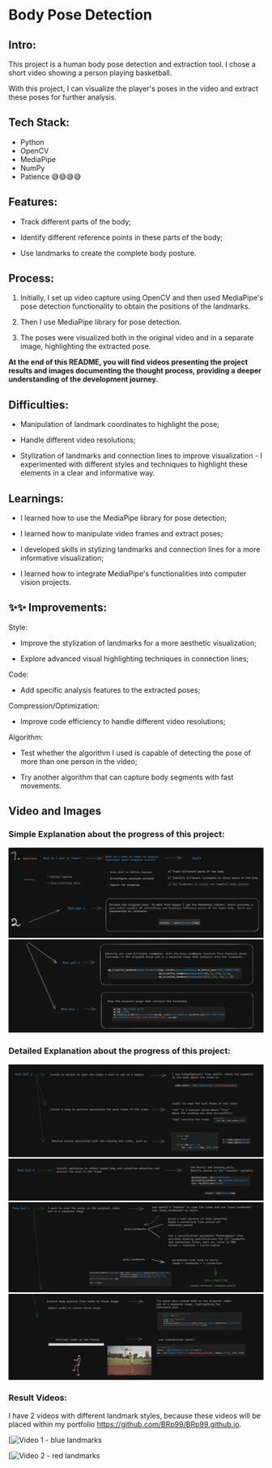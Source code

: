 # Body Pose Detection

## Intro:

This project is a human body pose detection and extraction tool. I chose a short video showing a person playing basketball.

With this project, I can visualize the player's poses in the video and extract these poses for further analysis.

## Tech Stack:

- Python
- OpenCV
- MediaPipe
- NumPy
- Patience 😅😅😅😅

## Features:

- Track different parts of the body;
  
- Identify different reference points in these parts of the body;
  
- Use landmarks to create the complete body posture.


## Process:

1. Initially, I set up video capture using OpenCV and then used MediaPipe's pose detection functionality to obtain the positions of the landmarks.
   
2. Then I use MediaPipe library for pose detection.

3. The poses were visualized both in the original video and in a separate image, highlighting the extracted pose.

**At the end of this README, you will find videos presenting the project results and images documenting the thought process, providing a deeper understanding of the development journey.**

## Difficulties:

- Manipulation of landmark coordinates to highlight the pose;
  
- Handle different video resolutions;
  
- Stylization of landmarks and connection lines to improve visualization - I experimented with different styles and techniques to highlight these elements in a clear and informative way.

## Learnings:

- I learned how to use the MediaPipe library for pose detection;
  
- I learned how to manipulate video frames and extract poses;
  
- I developed skills in stylizing landmarks and connection lines for a more informative visualization;
  
- I learned how to integrate MediaPipe's functionalities into computer vision projects.

## ✨✨ Improvements:

Style:

- Improve the stylization of landmarks for a more aesthetic visualization;

- Explore advanced visual highlighting techniques in connection lines;

Code:

- Add specific analysis features to the extracted poses;

Compression/Optimization:

- Improve code efficiency to handle different video resolutions;

Algorithm:

- Test whether the algorithm I used is capable of detecting the pose of more than one person in the video;

- Try another algorithm that can capture body segments with fast movements.


## Video and Images

### **Simple Explanation** about the progress of this project:

![Image 1](./images/one.png)
![Image 2](./images/updated_two.png)


### **Detailed Explanation** about the progress of this project: 

![Image 3](./images/goal_a.png)
![Image 4](./images/goal_b.png)
![Image 5](./images/goal_c1.png)
![Image 6](./images/goal_c2.png)



### Result Videos:
I have 2 videos with different landmark styles, because these videos will be placed within my portfolio https://github.com/BRp99/BRp99.github.io.

[![Video 1 - blue landmarks](./videos/bask1.gif)


[![Video 2 - red landmarks](./videos/bask2.gif)





